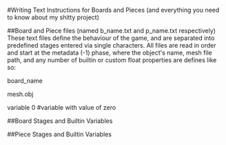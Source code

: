 #Writing Text Instructions for Boards and Pieces (and everything you need to know about my shitty project)

##Board and Piece files (named b_name.txt and p_name.txt respectively)
	These text files define the behaviour of the game, and are separated into predefined stages entered via single characters.
	All files are read in order and start at the metadata (-1) phase, where the object's name, mesh file path, and any number of builtin or custom float properties are defines like so:

board_name

mesh.obj

variable 0 #variable with value of zero

##Board Stages and Builtin Variables

##Piece Stages and Builtin Variables

